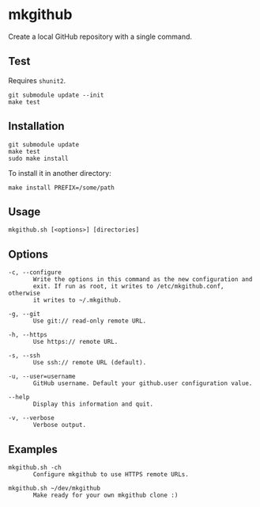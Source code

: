 mkgithub
========

Create a local GitHub repository with a single command.

Test
----

Requires `shunit2`.

    git submodule update --init
    make test

Installation
------------

    git submodule update
    make test
    sudo make install

To install it in another directory:

    make install PREFIX=/some/path

Usage
-----

    mkgithub.sh [<options>] [directories]

Options
-------

    -c, --configure
           Write the options in this command as the new configuration and
           exit. If run as root, it writes to /etc/mkgithub.conf, otherwise
           it writes to ~/.mkgithub.

    -g, --git
           Use git:// read-only remote URL.

    -h, --https
           Use https:// remote URL.

    -s, --ssh
           Use ssh:// remote URL (default).

    -u, --user=username
           GitHub username. Default your github.user configuration value.

    --help
           Display this information and quit.

    -v, --verbose
           Verbose output.

Examples
--------

    mkgithub.sh -ch
           Configure mkgithub to use HTTPS remote URLs.

    mkgithub.sh ~/dev/mkgithub
           Make ready for your own mkgithub clone :)
